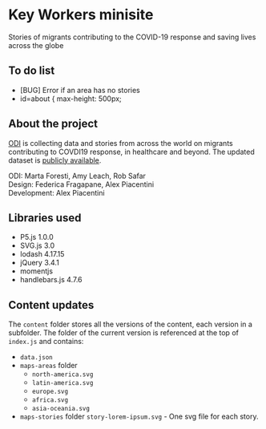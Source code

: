 Key Workers minisite
====================

Stories of migrants contributing to the COVID-19 response and saving lives across the globe

## To do list

- [BUG] Error if an area has no stories
- id=about { max-height: 500px;

## About the project

[ODI](https/odi.org) is collecting data and stories from across the world on migrants contributing to COVDI19 response, in healthcare and beyond. The updated dataset is [publicly available](https://docs.google.com/spreadsheets/d/1yrhvW80BzVU7-3bsTY7l8PDSYB9Q4XztHHLQ8Oy69NY/edit?ts=5e9572e8#gid=0).

ODI: Marta Foresti, Amy Leach, Rob Safar  
Design: Federica Fragapane, Alex Piacentini  
Development: Alex Piacentini


## Libraries used

- P5.js 1.0.0
- SVG.js 3.0
- lodash 4.17.15
- jQuery 3.4.1
- momentjs
- handlebars.js 4.7.6


## Content updates

The `content` folder stores all the versions of the content, each version in a subfolder.
The folder of the current version is referenced at the top of `index.js` and contains:

- `data.json`
- `maps-areas` folder
	- `north-america.svg`
	- `latin-america.svg`
	- `europe.svg`
	- `africa.svg`
	- `asia-oceania.svg`
- `maps-stories` folder
	`story-lorem-ipsum.svg` - One svg file for each story.
